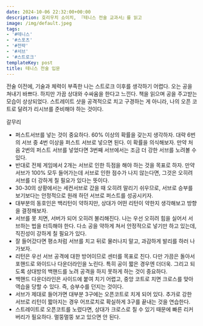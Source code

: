 ```yaml
---
date: 2024-10-06 22:32:00+00:00
description: 호리우치 쇼이치, 『테니스 전술 교과서』를 읽고
image: /img/default.jpeg
tags:
- '#테니스'
- '#스포츠'
- '#전략'
- '#서브'
- '#스트로크'
templateKey: post
title: 테니스 전술 입문
---
```


전술 이전에, 기술과 체력이 부족한 나는 스트로크 이후를 생각하기 어렵다. 오는 공을 쳐내기 바쁘다. 하지만 가끔 상대와 수싸움을 한다고 느낀다. 책을 읽으며 공을 주고받는 모습이 상상되었다. 스트레이트 샷을 공격적으로 치고 구경하는 게 아니라, 나의 오픈 코트로 달려가 리시브를 준비해야 하는 것이다.

갈무리
- 퍼스트서브를 넣는 것이 중요하다. 60% 이상의 확률을 갖는지 생각하자. 대략 6번의 서브 중 4번 이상을 퍼스트 서브로 넣으면 된다. 이 확률을 의식해보자. 만약 처음 2번의 퍼스트 서브를 넣었다면 3번째 서브에서는 조금 더 강한 서브를 노려볼 수 있다. 
- 반대로 전체 게임에서 2개는 서브로 인한 득점을 해야 하는 것을 목표로 하자. 만약 서브가 100% 모두 들어가는데 서브로 인한 점수가 나지 않는다면, 그것은 오히려 서브를 더 강하게 칠 필요가 있다는 뜻이다. 
- 30-30의 상황에서는 세컨서브로 갔을 때 오히려 말리기 쉬우므로, 서브로 승부를 보기보다는 안정적으로 원래 하던 서브로 퍼스트를 성공시키자. 
- 대부분의 동호인은 백리턴이 약하지만, 상대가 어떤 리턴이 약한지 생각해보고 방향을 결정해보자. 
- 서브를 못 치면, 서버가 되어 오히려 불리해진다. 나는 우선 오히려 힘을 실어서 서브하는 법을 터득해야 한다. 다소 공을 약하게 쳐서 안정적으로 넣기만 하고 있는데, 직진성이 강하게 칠 필요가 있다. 
- 잘 들어갔다면 평소처럼 서브를 치고 뒤로 물러나지 말고, 과감하게 발리를 하러 나가보자.
- 리턴은 우선 서브 공격에 대한 방어이므로 센터를 목표로 친다. 다만 가끔은 돌아서 포핸드로 와이드나 다운더라인을 노린다. 특히 공이 짧은 경우엔 더더욱. 그리고 되도록 상대방의 백핸드를 노려 공격을 하지 못하게 하는 것이 중요하다. 
- 백핸드 다운더라인은 사이드에 붙여 치기 어렵고, 중앙 코트로 치면 크로스를 맞아 역습을 당할 수 있다. 즉, 승부수를 던지는 것이다. 
- 서브가 제대로 들어가면 대부분 3구에는 오픈코트로 치게 되어 있다. 추가로 강한 서브로 리턴이 짧아지는 경우 어프로치로 확실하게 3구를 끝내는 것을 연습한다.
- 스트레이트로 오픈코트를 노렸다면, 상대가 크로스로 칠 수 있기 때문에 빠른 리커버리가 필요하다. 멀뚱멀뚱 보고 있으면 안 된다.